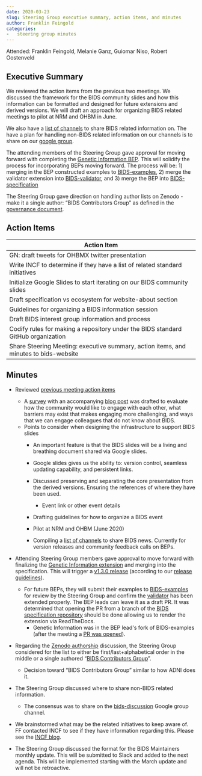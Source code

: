 ```yaml
---
date: 2020-03-23
slug: Steering Group executive summary, action items, and minutes
author: Franklin Feingold
categories:
-   steering group minutes
---
```


<!-- more -->


Attended: Franklin Feingold, Melanie Ganz, Guiomar Niso, Robert Oostenveld



## Executive Summary

We reviewed the action items from the previous two meetings. We discussed the framework for the BIDS community slides and how this information can be formatted and designed for future extensions and derived versions. We will draft an approach for organizing BIDS related meetings to pilot at NRM and OHBM in June.

We also have a [list of channels](https://docs.google.com/spreadsheets/d/16SAGK3zG93WM2EWuoZDcRIC7ygPc5b7PDNGpFyC3obA/edit#gid=0) to share BIDS related information on. The have a plan for handling non-BIDS related information on our channels is to share on our [google group](https://groups.google.com/forum/#!forum/bids-discussion).

The attending members of the Steering Group gave approval for moving forward with completing the [Genetic Information BEP](https://github.com/bids-standard/bids-specification/pull/395). This will solidify the process for incorporating BEPs moving forward. The process will be: 1) merging in the BEP constructed examples to [BIDS-examples](https://github.com/bids-standard/bids-examples), 2) merge the validator extension into [BIDS-validator](https://github.com/bids-standard/bids-validator), and 3) merge the BEP into [BIDS-specification](https://github.com/bids-standard/bids-specification)

The Steering Group gave direction on handling author lists on Zenodo - make it a single author: “BIDS Contributors Group” as defined in the [governance document](https://docs.google.com/document/d/1R-J2lL9V_wIkYhye4zH-feyl4P4J8NyO40rIYyY141o/edit).

## Action Items

| Action Item |
| -------- |
| GN: draft tweets for OHBMX twitter presentation    |
| Write INCF to determine if they have a list of related standard initiatives |
| Initialize Google Slides to start iterating on our BIDS community slides |
| Draft specification vs ecosystem for website-about section |
| Guidelines for organizing a BIDS information session |
| Draft BIDS interest group information and process |
| Codify rules for making a repository under the BIDS standard GitHub organization |
| Share Steering Meeting: executive summary, action items, and minutes to bids-website |

## Minutes

- Reviewed [previous meeting action items](https://bids.neuroimaging.io/2020/03/12/Steering-Group-executive-summary,-action-items,-and-minutes.html#action-items)
  - A [survey](https://docs.google.com/forms/d/e/1FAIpQLSfGjTA-U_1LECRsbuBQ9X7kdi34aEdxTMoWCwwkEgou-qpb4A/viewform) with an accompanying [blog post](https://bids.neuroimaging.io/2020/03/20/engage-with-the-bids-ecosystem.html) was drafted to evaluate how the community would like to engage with each other, what barriers may exist that makes engaging more challenging, and ways that we can engage colleagues that do not know about BIDS.
  - Points to consider when designing the infrastructure to support BIDS slides
    - An important feature is that the BIDS slides will be a living and breathing document shared via Google slides.
    - Google slides gives us the ability to: version control, seamless updating capability, and persistent links.
    - Discussed preserving and separating the core presentation from the derived versions. Ensuring the references of where they have been used.
      -  Event link or other event details

    - Drafting guidelines for how to organize a BIDS event
    - Pilot at NRM and OHBM (June 2020)

    - Compiling a [list of channels](https://docs.google.com/spreadsheets/d/16SAGK3zG93WM2EWuoZDcRIC7ygPc5b7PDNGpFyC3obA/edit#gid=0) to share BIDS news. Currently for version releases and community feedback calls on BEPs.


- Attending Steering Group members gave approval to move forward with finalizing the [Genetic Information extension](https://github.com/bids-standard/bids-specification/pull/395) and merging into the specification. This will trigger a [v1.3.0 release](https://github.com/bids-standard/bids-specification/pull/435) (according to our [release guidelines](https://github.com/bids-standard/bids-specification/blob/master/Release_Guideline.md)).

  - For future BEPs, they will submit their examples to [BIDS-examples](https://github.com/bids-standard/bids-examples) for review by the Steering Group and confirm the [validator](https://github.com/bids-standard/bids-validator) has been extended properly. The BEP leads can leave it as a draft PR. It was determined that opening the PR from a branch of the [BIDS specification repository](https://github.com/bids-standard/bids-specification) should be done allowing us to render the extension via ReadTheDocs.
    - Genetic Information was in the BEP lead's fork of BIDS-examples (after the meeting a [PR was opened](https://github.com/bids-standard/bids-examples/pull/178)).

- Regarding the [Zenodo authorship](https://github.com/bids-standard/bids-specification/issues/66) discussion, the Steering Group considered for the list to either be  first/last+alphabetical order in the middle or a single authored “[BIDS Contributors Group](https://bids.neuroimaging.io/governance.html#bids-contributors-group)”.
  - Decision toward “BIDS Contributors Group” similar to how ADNI does it.


- The Steering Group discussed where to share non-BIDS related information.
  - The consensus was to share on the [bids-discussion](https://groups.google.com/forum/#!forum/bids-discussion) Google group channel.

- We brainstormed what may be the related initiatives to keep aware of. FF contacted INCF to see if they have information regarding this. Please see the [INCF blog](https://www.incf.org/blogs-list).

- The Steering Group discussed the format for the BIDS Maintainers monthly update. This will be submitted to Slack and added to the next agenda. This will be implemented starting with the March update and will not be retroactive.
